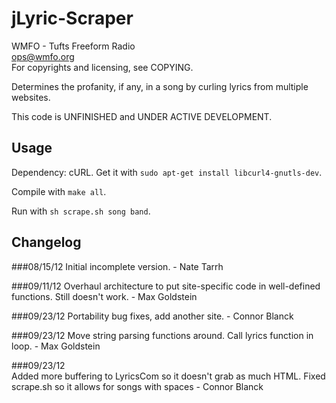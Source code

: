 jLyric-Scraper
=============

WMFO - Tufts Freeform Radio  
ops@wmfo.org  
For copyrights and licensing, see COPYING.  

Determines the profanity, if any, in a song by curling lyrics from multiple
websites.

This code is UNFINISHED and UNDER ACTIVE DEVELOPMENT.  

Usage
-----
Dependency: cURL. Get it with `sudo apt-get install libcurl4-gnutls-dev`.  

Compile with `make all`.  

Run with `sh scrape.sh song band`.  

Changelog
---------
###08/15/12
Initial incomplete version. - Nate Tarrh

###09/11/12
Overhaul architecture to put site-specific code in well-defined functions. Still doesn't work. - Max Goldstein

###09/23/12
Portability bug fixes, add another site. - Connor Blanck

###09/23/12
Move string parsing functions around. Call lyrics function in loop. - Max Goldstein

###09/23/12  
Added more buffering to LyricsCom so it doesn't grab as much HTML. Fixed scrape.sh so it allows for songs with spaces - Connor Blanck
